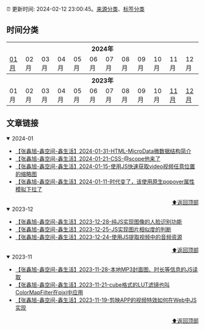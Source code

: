 :alarm_clock: 更新时间: 2024-02-12 23:00:45。[来源分类](./README.md)、[标签分类](./TAGS.md)

## 时间分类

<table>

<tr>
<th colspan="12">2024年</th>
</tr>
<tr>
<td><a href="#2024-01">01月</a></td>
<td>02月</td>
<td>03月</td>
<td>04月</td>
<td>05月</td>
<td>06月</td>
<td>07月</td>
<td>08月</td>
<td>09月</td>
<td>10月</td>
<td>11月</td>
<td>12月</td>
</tr>

<tr>
<th colspan="12">2023年</th>
</tr>
<tr>
<td>01月</td>
<td>02月</td>
<td>03月</td>
<td>04月</td>
<td>05月</td>
<td>06月</td>
<td>07月</td>
<td>08月</td>
<td>09月</td>
<td>10月</td>
<td><a href="#2023-11">11月</a></td>
<td><a href="#2023-12">12月</a></td>
</tr>

</table>

## 文章链接

<details open>
<summary id="2024-01">
 2024-01
</summary>


- [【张鑫旭-鑫空间-鑫生活】2024-01-31-HTML-MicroData微数据结构简介](https://www.zhangxinxu.com/wordpress/2024/01/html-microdata/) 
- [【张鑫旭-鑫空间-鑫生活】2024-01-21-CSS-@scope他来了](https://www.zhangxinxu.com/wordpress/2024/01/css-at-scope/) 
- [【张鑫旭-鑫空间-鑫生活】2024-01-15-使用JS快速获取video视频任意位置的缩略图](https://www.zhangxinxu.com/wordpress/2024/01/js-get-video-thumb-poster/) 
- [【张鑫旭-鑫空间-鑫生活】2024-01-11-时代变了，该使用原生popover属性模拟下拉了](https://www.zhangxinxu.com/wordpress/2024/01/js-html-popover-dropdown/) 

<div align="right"><a href="#时间分类">⬆返回顶部</a></div>
</details>

<details open>
<summary id="2023-12">
 2023-12
</summary>


- [【张鑫旭-鑫空间-鑫生活】2023-12-28-纯JS实现图像的人脸识别功能](https://www.zhangxinxu.com/wordpress/2023/12/js-image-video-face-detect/) 
- [【张鑫旭-鑫空间-鑫生活】2023-12-25-JS实现图片相似度的判断](https://www.zhangxinxu.com/wordpress/2023/12/js-img-image-similarity/) 
- [【张鑫旭-鑫空间-鑫生活】2023-12-24-使用JS提取视频中的音频资源](https://www.zhangxinxu.com/wordpress/2023/12/js-fetch-video-audio-mp3-mp4-wav/) 

<div align="right"><a href="#时间分类">⬆返回顶部</a></div>
</details>

<details open>
<summary id="2023-11">
 2023-11
</summary>


- [【张鑫旭-鑫空间-鑫生活】2023-11-28-本地MP3封面图、时长等信息的JS读取](https://www.zhangxinxu.com/wordpress/2023/11/js-mp3-media-tags-metadata/) 
- [【张鑫旭-鑫空间-鑫生活】2023-11-21-cube格式的LUT滤镜也叫ColorMapFilter在pixi中应用](https://www.zhangxinxu.com/wordpress/2023/11/cube-lut-colormapfilter-pixijs/) 
- [【张鑫旭-鑫空间-鑫生活】2023-11-19-剪映APP的视频特效如何在Web中JS实现](https://www.zhangxinxu.com/wordpress/2023/11/video-effect-js-filter-pixijs-webgl-3d/) 

<div align="right"><a href="#时间分类">⬆返回顶部</a></div>
</details>

